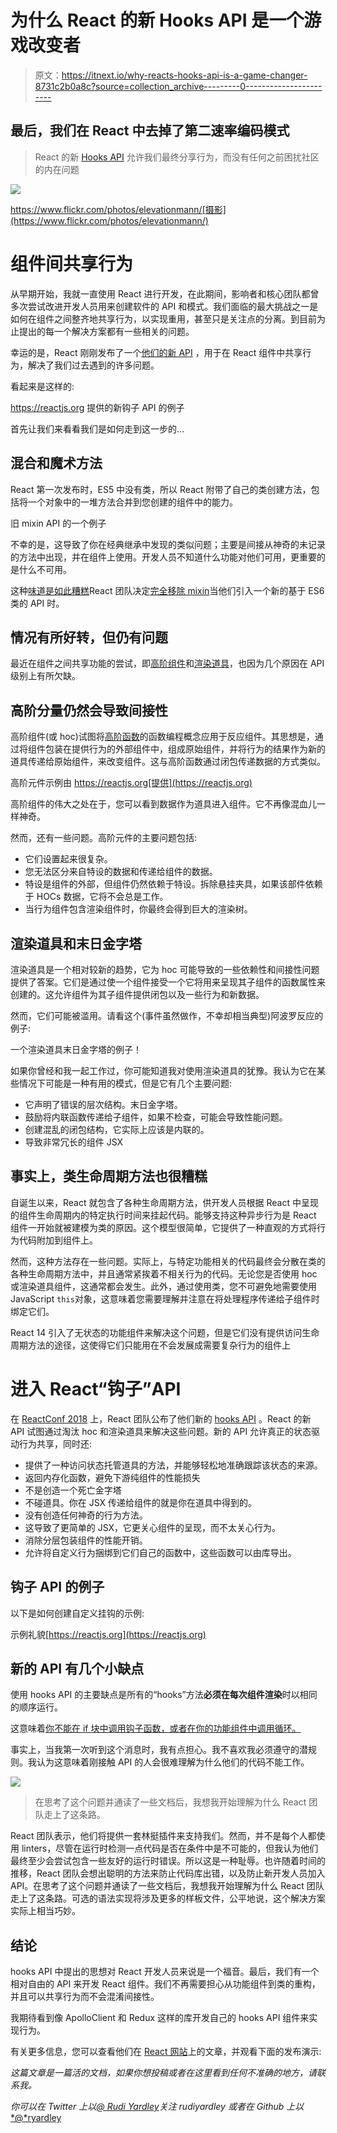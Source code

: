 # 为什么 React 的新 Hooks API 是一个游戏改变者

> 原文：<https://itnext.io/why-reacts-hooks-api-is-a-game-changer-8731c2b0a8c?source=collection_archive---------0----------------------->

## 最后，我们在 React 中去掉了第二速率编码模式

> React 的新 [Hooks API](https://reactjs.org/hooks) 允许我们最终分享行为，而没有任何之前困扰社区的内在问题

![](img/4782a60a69ecafdddb4cd96cc4296b3a.png)

https://www.flickr.com/photos/elevationmann/[摄影](https://www.flickr.com/photos/elevationmann/)

# 组件间共享行为

从早期开始，我就一直使用 React 进行开发，在此期间，影响者和核心团队都曾多次尝试改进开发人员用来创建软件的 API 和模式。我们面临的最大挑战之一是如何在组件之间整齐地共享行为，以实现重用，甚至只是关注点的分离。到目前为止提出的每一个解决方案都有一些相关的问题。

幸运的是，React 刚刚发布了一个[他们的新 API](https://reactjs.org/docs/hooks-intro.html) ，用于在 React 组件中共享行为，解决了我们过去遇到的许多问题。

看起来是这样的:

https://reactjs.org 提供的新钩子 API 的例子

首先让我们来看看我们是如何走到这一步的…

## 混合和魔术方法

React 第一次发布时，ES5 中没有类，所以 React 附带了自己的类创建方法，包括将一个对象中的一堆方法合并到您创建的组件中的能力。

旧 mixin API 的一个例子

不幸的是，这导致了你在经典继承中发现的类似问题；主要是间接从神奇的未记录的方法中出现，并在组件上使用。开发人员不知道什么功能对他们可用，更重要的是什么不可用。

这种[味道是如此糟糕](https://reactjs.org/blog/2016/07/13/mixins-considered-harmful.html)React 团队决定[完全移除 mixin](https://medium.com/@dan_abramov/mixins-are-dead-long-live-higher-order-components-94a0d2f9e750)当他们引入一个新的基于 ES6 类的 API 时。

## 情况有所好转，但仍有问题

最近在组件之间共享功能的尝试，即[高阶组件](https://reactjs.org/docs/higher-order-components.html)和[渲染道具](https://reactjs.org/docs/render-props.html)，也因为几个原因在 API 级别上有所欠缺。

## 高阶分量仍然会导致间接性

高阶组件(或 hoc)试图将[高阶函数](https://en.wikipedia.org/wiki/Higher-order_function)的函数编程概念应用于反应组件。其思想是，通过将组件包装在提供行为的外部组件中，组成原始组件，并将行为的结果作为新的道具传递给原始组件，来改变组件。这与高阶函数通过闭包传递数据的方式类似。

高阶元件示例由 https://reactjs.org[提供](https://reactjs.org)

高阶组件的伟大之处在于，您可以看到数据作为道具进入组件。它不再像混血儿一样神奇。

然而，还有一些问题。高阶元件的主要问题包括:

*   它们设置起来很复杂。
*   您无法区分来自特设的数据和传递给组件的数据。
*   特设是组件的外部，但组件仍然依赖于特设。拆除悬挂夹具，如果该部件依赖于 HOCs 数据，它将不会总是工作。
*   当行为组件包含渲染组件时，你最终会得到巨大的渲染树。

## 渲染道具和末日金字塔

渲染道具是一个相对较新的趋势，它为 hoc 可能导致的一些依赖性和间接性问题提供了答案。它们是通过使一个组件接受一个它将用来呈现其子组件的函数属性来创建的。这允许组件为其子组件提供闭包以及一些行为和新数据。

然而，它们可能被滥用。请看这个(事件虽然做作，不幸却相当典型)阿波罗反应的例子:

一个渲染道具末日金字塔的例子！

如果你曾经和我一起工作过，你可能知道我对使用渲染道具的犹豫。我认为它在某些情况下可能是一种有用的模式，但是它有几个主要问题:

*   它声明了错误的层次结构。末日金字塔。
*   鼓励将内联函数传递给子组件，如果不检查，可能会导致性能问题。
*   创建混乱的闭包结构，它实际上应该是内联的。
*   导致非常冗长的组件 JSX

## 事实上，类生命周期方法也很糟糕

自诞生以来，React 就包含了各种生命周期方法，供开发人员根据 React 中呈现的组件生命周期内的特定执行时间来挂起代码。能够支持这种异步行为是 React 组件一开始就被建模为类的原因。这个模型很简单，它提供了一种直观的方式将行为代码附加到组件上。

然而，这种方法存在一些问题。实际上，与特定功能相关的代码最终会分散在类的各种生命周期方法中，并且通常紧挨着不相关行为的代码。无论您是否使用 hoc 或渲染道具组件，这通常都会发生。此外，通过使用类，您不可避免地需要使用 JavaScript `this`对象，这意味着您需要理解并注意在将处理程序传递给子组件时绑定它们。

React 14 引入了无状态的功能组件来解决这个问题，但是它们没有提供访问生命周期方法的途径，这使得它们只能用在不会发展成需要复杂行为的组件上

# 进入 React“钩子”API

在 [ReactConf 2018](https://conf.reactjs.org/) 上，React 团队公布了他们新的 [hooks API](https://reactjs.org/docs/hooks-intro.html) 。React 的新 API 试图通过淘汰 hoc 和渲染道具来解决这些问题。新的 API 允许真正的状态驱动行为共享，同时还:

*   提供了一种访问状态托管道具的方法，并能够轻松地准确跟踪该状态的来源。
*   返回内存化函数，避免下游纯组件的性能损失
*   不是创造一个死亡金字塔
*   不碰道具。你在 JSX 传递给组件的就是你在道具中得到的。
*   没有创造任何神奇的行为方法。
*   这导致了更简单的 JSX，它更关心组件的呈现，而不太关心行为。
*   消除分层包装组件的性能开销。
*   允许将自定义行为捆绑到它们自己的函数中，这些函数可以由库导出。

## 钩子 API 的例子

以下是如何创建自定义挂钩的示例:

示例礼貌[https://reactjs.org](https://reactjs.org)

## 新的 API 有几个小缺点

使用 hooks API 的主要缺点是所有的“hooks”方法**必须在每次组件渲染**时以相同的顺序运行。

这意味着[你不能在 if 块中调用钩子函数，或者在你的功能组件中调用循环。](https://reactjs.org/docs/hooks-rules.html)

事实上，当我第一次听到这个消息时，我有点担心。我不喜欢我必须遵守的潜规则。我认为这意味着刚接触 API 的人会很难理解为什么他们的代码不能工作。

![](img/6bb8fd23a758f714fa48e7c327bcc37d.png)

> 在思考了这个问题并通读了一些文档后，我想我开始理解为什么 React 团队走上了这条路。

React 团队表示，他们将提供一套林挺插件来支持我们。然而，并不是每个人都使用 linters，尽管在运行时检测一点代码是否在条件中是不可能的，但我认为他们最终至少会尝试包含一些友好的运行时错误。所以这是一种耻辱。也许随着时间的推移，React 团队会想出聪明的方法来防止代码库出错，以及防止新开发人员加入 API。在思考了这个问题并通读了一些文档后，我想我开始理解为什么 React 团队走上了这条路。可选的语法实现将涉及更多的样板文件，公平地说，这个解决方案实际上相当巧妙。

## 结论

hooks API 中提出的思想对 React 开发人员来说是一个福音。最后，我们有一个相对自由的 API 来开发 React 组件。我们不再需要担心从功能组件到类的重构，并且可以共享行为而不会混淆间接性。

我期待看到像 ApolloClient 和 Redux 这样的库开发自己的 hooks API 组件来实现行为。

有关更多信息，您可以查看他们在 [React 网站](https://reactjs.org/hooks)上的文章，并观看下面的发布演示:

*这篇文章是一篇活的文档，如果你想投稿或者在这里看到任何不准确的地方，请联系我。*

*你可以在 Twitter 上以*[*@ Rudi Yardley*](https://twitter.com/rudiyardley)*关注 rudiyardley 或者在 Github 上以*[*@*ryardley](https://github.com/ryardley)